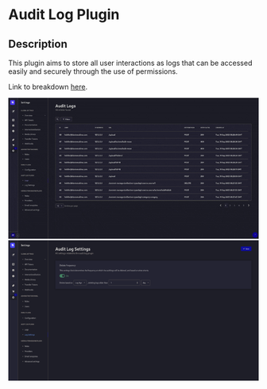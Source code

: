 # Audit Log Plugin

## Description

This plugin aims to store all user interactions as logs that can be accessed easily and securely through the use of permissions. 

Link to breakdown [here](./docs/BREAKDOWN.md).


![picture showing the logs page](./assets/logpage.gif)
![picture showing the log settings page](./assets/logsettingspage.png)